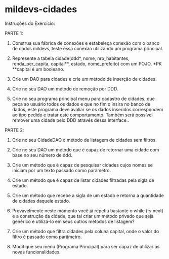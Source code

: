# mildevs-cidades

Instruções do Exercício:

PARTE 1:

1. Construa sua fábrica de conexões e estabeleça conexão com o banco de dados mildevs, teste essa conexão utilizando um programa principal.

2. Represente a tabela cidade(ddd*, nome, nro_habitantes, renda_per_capita, capital**, estado, nome_prefeito) com um POJO. 
	*PK 
	**capital é um booleano.

3. Crie um DAO para cidades e crie um método de inserção de cidades.

4. Crie no seu  DAO um método de remoção por DDD.

5. Crie no seu programa principal menu para cadastro de cidades, que peça ao usuário todos os dados e que no fim o insira no banco de dados, este programa deve 
avaliar se os dados inseridos correspondem ao tipo pedido e tratar este comportamento. Também será possível remover uma cidade pelo DDD através dessa interface..

PARTE 2:

1. Crie no seu CidadeDAO o método de listagem de cidades sem filtros.

2. Crie no seu DAO um método que é capaz de retornar uma cidade com base no seu número de ddd.

3. Crie um método que é capaz de pesquisar cidades cujos nomes se iniciam por um texto
passado como parâmetro.

4. Crie um método que é capaz de listar cidades filtradas pela sigla de estado.

5. Crie um método que recebe a sigla de um estado e retorna a quantidade de cidades daquele estado.

6. Provavelmente neste momento você já repetiu bastante o while (rs.next) e a construção da cidade, que tal criar um método privado que seja genérico e utilizá-lo em seus outros métodos de listagem?

7. Crie um método que filtra cidades pela coluna capital, onde o valor do filtro é passado como parâmetro.

8. Modifique seu menu (Programa Principal) para ser capaz de utilizar as novas funcionalidades.

